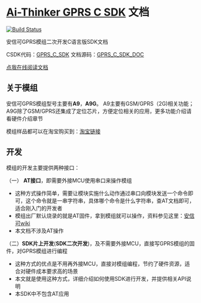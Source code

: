 [Ai-Thinker GPRS C SDK](https://github.com/Ai-Thinker-Open/GPRS-C-SDK) 文档
======

[![Build Status](https://travis-ci.org/Ai-Thinker-Open/GPRS_C_SDK_DOC.svg?branch=master)](https://travis-ci.org/Ai-Thinker-Open/GPRS_C_SDK_DOC)

安信可GPRS模组二次开发C语言版SDK文档

CSDK代码：[GPRS_C_SDK](https://github.com/Ai-Thinker-Open/GPRS-C-SDK)
文档源码：[GPRS_C_SDK_DOC](https://github.com/Ai-Thinker-Open/GPRS_C_SDK_DOC)

[点我在线阅读文档](https://ai-thinker-open.github.io/GPRS_C_SDK_DOC/zh)


## 关于模组

安信可GPRS模组型号主要有**A9**，**A9G**。
A9主要有GSM/GPRS（2G)相关功能；A9G除了GSM/GPRS还集成了定位芯片，方便定位相关的应用，更多功能介绍请看硬件介绍章节

模组样品都可以在淘宝购买到：[淘宝链接](https://anxinke.taobao.com/category-1303500786.htm?spm=2013.1.w5002-16491372996.5.3c354c53OwDR7Y&search=y&catName=GPRS%C4%A3%D7%E9%C7%F8)

## 开发

模组的开发主要提供两种接口：

（一） **AT接口**，即需要外接MCU使用串口来操作模组
   * 这种方式操作简单，需要让模块实施什么动作通过串口向模块发送一个命令即可，这个命令就是一串字符串，具体哪个命令是什么字符串，查AT文档即可，适合刚入门的开发者
   * 模组出厂默认烧录的就是AT固件，拿到模组就可以操作，资料参见这里：[安信可wiki](http://wiki.ai-thinker.com/gprs)
   * 本文档不涉及AT操作

（二）**SDK片上开发**(**SDK二次开发**)，及不需要外接MCU，直接写GPRS模组的固件，对GPRS模组进行编程
   * 这种方式的优点是不用再外接MCU，直接对模组编程，节约了硬件资源，适合对硬件成本要求高的场景
   * 本文就是使用这种方式，详细介绍如何使用SDK进行开发，并提供相关API说明
   * 本SDK中不包含AT应用